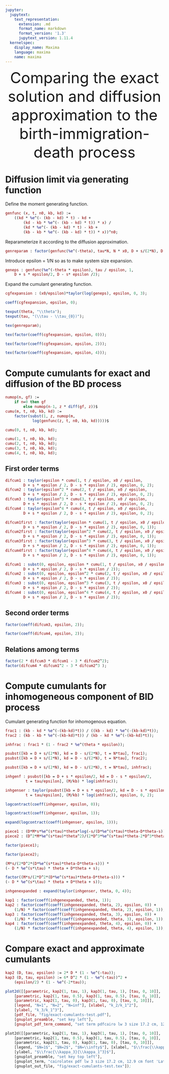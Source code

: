 ```yaml
---
jupyter:
  jupytext:
    text_representation:
      extension: .md
      format_name: markdown
      format_version: '1.3'
      jupytext_version: 1.11.4
  kernelspec:
    display_name: Maxima
    language: maxima
    name: maxima
---
```


<center><font size="+4">Comparing the exact solution and diffusion approximation to the birth-immigration-death process</font></center>


# Diffusion limit via generating function


Define the moment generating function.

```maxima tags=[]
genfunc (x, t, n0, kb, kd) := 
    ((kd * %e^(- (kb - kd) * t) - kd + 
        (kd - kb * %e^(- (kb - kd) * t)) * x) / 
        (kd * %e^(- (kb - kd) * t) - kb + 
        (kb - kb * %e^(- (kb - kd) * t)) * x))^n0;
```

Reparameterize it according to the diffusion approximation.

```maxima tags=[]
genreparam : factor(genfunc(%e^(-theta), tau*N, N * x0, D + s/(2*N), D - s/(2*N)));
```

Introduce epsilon = 1/N so as to make system size expansion.

```maxima tags=[]
geneps : genfunc(%e^(-theta * epsilon), tau / epsilon, 1, 
    D + s * epsilon/2, D - s* epsilon /2);
```

Expand the cumulant generating function.

```maxima tags=[]
cgfexpansion : (x0/epsilon)*taylor(log(geneps), epsilon, 0, 3);
```

```maxima
coeff(cgfexpansion, epsilon, 0);
```

```maxima tags=[]
texput(theta, "\\theta");
texput(tau, "(\\tau - \\tau_{0})");
```

```maxima tags=[]
tex(genreparam);
```

```maxima tags=[]
tex(factor(coeff(cgfexpansion, epsilon, 0)));
```

```maxima tags=[]
tex(factor(coeff(cgfexpansion, epsilon, 2)));
```

```maxima tags=[]
tex(factor(coeff(cgfexpansion, epsilon, 4)));
```

# Compute cumulants for exact and diffusion of the BD process

```maxima tags=[]
numop(n, gf) := 
    if n=0 then gf
        else numop(n-1, z * diff(gf, z))$
cumu(m, t, n0, kb, kd) := 
    factor(subst(1, z, numop(m, 
            log(genfunc(z, t, n0, kb, kd)))))$
```

```maxima tags=[]
cumu(0, t, n0, kb, kd);
```

```maxima tags=[]
cumu(1, t, n0, kb, kd);
cumu(2, t, n0, kb, kd);
cumu(3, t, n0, kb, kd);
cumu(4, t, n0, kb, kd);
```

## First order terms

```maxima tags=[]
difcum1 : taylor(epsilon * cumu(1, t / epsilon, x0 / epsilon, 
        D + s * epsilon / 2, D - s * epsilon / 2), epsilon, 0, 2);
difcum2 : taylor(epsilon^2 * cumu(2, t / epsilon, x0 / epsilon, 
        D + s * epsilon / 2, D - s * epsilon / 2), epsilon, 0, 2);
difcum3 : taylor(epsilon^3 * cumu(3, t / epsilon, x0 / epsilon, 
        D + s * epsilon / 2, D - s * epsilon / 2), epsilon, 0, 2);
difcum4 : taylor(epsilon^4 * cumu(4, t / epsilon, x0 / epsilon, 
        D + s * epsilon / 2, D - s * epsilon / 2), epsilon, 0, 2);
```

```maxima tags=[]
difcum1first : factor(taylor(epsilon * cumu(1, t / epsilon, x0 / epsilon, 
        D + s * epsilon / 2, D - s * epsilon / 2), epsilon, 0, 1));
difcum2first : factor(taylor(epsilon^2 * cumu(2, t / epsilon, x0 / epsilon, 
        D + s * epsilon / 2, D - s * epsilon / 2), epsilon, 0, 1));
difcum3first : factor(taylor(epsilon^3 * cumu(3, t / epsilon, x0 / epsilon, 
        D + s * epsilon / 2, D - s * epsilon / 2), epsilon, 0, 1));
difcum4first : factor(taylor(epsilon^4 * cumu(4, t / epsilon, x0 / epsilon, 
        D + s * epsilon / 2, D - s * epsilon / 2), epsilon, 0, 1));
```

```maxima tags=[]
difcum1 : subst(0, epsilon, epsilon * cumu(1, t / epsilon, x0 / epsilon, 
        D + s * epsilon / 2, D - s * epsilon / 2));
difcum2 : subst(0, epsilon, epsilon^2 * cumu(2, t / epsilon, x0 / epsilon, 
        D + s * epsilon / 2, D - s * epsilon / 2));
difcum3 : subst(0, epsilon, epsilon^3 * cumu(3, t / epsilon, x0 / epsilon, 
        D + s * epsilon / 2, D - s * epsilon / 2));
difcum4 : subst(0, epsilon, epsilon^4 * cumu(4, t / epsilon, x0 / epsilon, 
        D + s * epsilon / 2, D - s * epsilon / 2));
```

<!-- #region tags=[] -->
## Second order terms
<!-- #endregion -->

```maxima tags=[]
factor(coeff(difcum3, epsilon, 2));
```

```maxima tags=[]
factor(coeff(difcum4, epsilon, 2));
```

## Relations among terms

```maxima tags=[]
factor(2 * difcum3 * difcum1 - 3 * difcum2^2);
factor(difcum4 * difcum1^2 - 3 * difcum2^3 );
```

# Compute cumulants for inhomogeneous component of BID process


Cumulant generating function for inhomogenous equation.

```maxima
frac1 : (kb - kd * %e^(-(kb-kd)*t)) / ((kb - kd) * %e^(-(kb-kd)*t));
frac2 : (kb - kb * %e^(-(kb-kd)*t)) / (kb - kd * %e^(-(kb-kd)*t));
```

```maxima
inhfrac : frac1 * (1 - frac2 * %e^(theta * epsilon));
```

```maxima
psubst([kb = D + s/(2*N), kd = D - s/(2*N), t = N*tau], frac1);
psubst([kb = D + s/(2*N), kd = D - s/(2*N), t = N*tau], frac2);
```

```maxima
psubst([kb = D + s/(2*N), kd = D - s/(2*N), t = N*tau], inhfrac);
```

```maxima
inhgenf : psubst([kb = D + s * epsilon/2, kd = D - s * epsilon/2, 
         t = tau/epsilon], (M/kb) * log(inhfrac));
```

```maxima tags=[]
inhgenser : taylor(psubst([kb = D + s * epsilon/2, kd = D - s * epsilon/2, 
         t = tau/epsilon], (M/kb) * log(inhfrac)), epsilon, 0, 2);
```

```maxima
logcontract(coeff(inhgenser, epsilon, 0));
```

```maxima
logcontract(coeff(inhgenser, epsilon, 1));
```

```maxima
expand(logcontract(coeff(inhgenser, epsilon, 1)));
```

```maxima tags=[]
piece1 : (D*M*s*%e^(s*tau)*theta*log(-s/(D*%e^(s*tau)*theta-D*theta-s)))/(2*D^3*%e^(s*tau)*theta-2*D^3*theta-2*D^2*s)+(D*M*s*theta*log(-(D*%e^(s*tau)*theta)/s+(D*theta)/s+1))/(2*D^3*%e^(s*tau)*theta-2*D^3*theta-2*D^2*s)+(M*s^2*log(-(D*%e^(s*tau)*theta)/s+(D*theta)/s+1))/(2*D^3*%e^(s*tau)*theta-2*D^3*theta-2*D^2*s);
piece2 : (D^2*M*%e^(s*tau)*theta^2)/(2*D^3*%e^(s*tau)*theta-2*D^3*theta-2*D^2*s)-(D^2*M*theta^2)/(2*D^3*%e^(s*tau)*theta-2*D^3*theta-2*D^2*s)+(D*M*s*%e^(s*tau)*theta)/(2*D^3*%e^(s*tau)*theta-2*D^3*theta-2*D^2*s)-(D*M*s*theta)/(2*D^3*%e^(s*tau)*theta-2*D^3*theta-2*D^2*s);
```

```maxima
factor(piece1);
```

```maxima
factor(piece2);
```

```maxima
(M*s/(2*D^2*(D*%e^(s*tau)*theta-D*theta-s))) *
(- D * %e^(s*\tau) * theta + D*theta + s);
```

```maxima
factor((M*s/(2*D^2*(D*%e^(s*tau)*theta-D*theta-s))) *
(- D * %e^(s*\tau) * theta + D*theta + s));
```

```maxima
inhgenexpanded : expand(taylor(inhgenser, theta, 0, 4));
```

```maxima tags=[]
kap1 : factor(coeff(inhgenexpanded, theta, 1));
kap2 : factor(coeff(coeff(inhgenexpanded, theta, 2), epsilon, 0)) +
    (1/N) * factor(coeff(coeff(inhgenexpanded, theta, 2), epsilon, 1));
kap3 : factor(coeff(coeff(inhgenexpanded, theta, 3), epsilon, 0)) +
    (1/N) * factor(coeff(coeff(inhgenexpanded, theta, 3), epsilon, 1));
kap4 : factor(coeff(coeff(inhgenexpanded, theta, 4), epsilon, 0)) +
    (1/N) * factor(coeff(coeff(inhgenexpanded, theta, 4), epsilon, 1));
```

# Compare exact and approximate cumulants

```maxima tags=[]
kap2 (D, tau, epsilon) := 2* D * (1 - %e^(-tau));
kap3 (D, tau, epsilon) := 6* D^2 * (1 - %e^(-tau))^2 +
    (epsilon/2) * (1 - %e^(-2*tau));
```

```maxima tags=[]
plot2d([[parametric, kap2(1, tau, 1), kap3(1, tau, 1), [tau, 0, 10]],
    [parametric, kap2(1, tau, 0.5), kap3(1, tau, 0.5), [tau, 0, 10]],
    [parametric, kap2(1, tau, 0), kap3(1, tau, 0), [tau, 0, 10]]],
    [legend, "N=1", "N=2", "N=inf"], [xlabel, "k_2/k_1^2"],
    [ylabel, "k_3/k_1^3"],
    [pdf_file, "fig/exact-cumulants-test.pdf"],
    [gnuplot_preamble, "set key left"],
    [gnuplot_pdf_term_command, "set term pdfcairo lw 3 size 17.2 cm, 12.9 cm font 'Latin Modern Roman,20'"]);
```

<!-- #region tags=[] -->
```lisp
plot2d([[parametric, kap2(1, tau, 1), kap3(1, tau, 1), [tau, 0, 10]],
    [parametric, kap2(1, tau, 0.5), kap3(1, tau, 0.5), [tau, 0, 10]],
    [parametric, kap2(1, tau, 0), kap3(1, tau, 0), [tau, 0, 10]]],
    [legend, "$N=1$", "$N=2$", "$N=\\infty$"], [xlabel, "$\\frac{\\kappa_2}{\\kappa_1^2}$"],
    [ylabel, "$\\frac{\\kappa_3}{\\kappa_1^3}$"],
    [gnuplot_preamble, "set key top left"],
    [gnuplot_term, "cairolatex pdf lw 3 size 17.2 cm, 12.9 cm font 'Latin Modern Roman,20'"], 
    [gnuplot_out_file, "fig/exact-cumulants-test.tex"]);
```
<!-- #endregion -->
